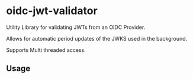 # oidc-jwt-validator

Utility Library for validating JWTs from an OIDC Provider. 

Allows for automatic period updates of the JWKS used in the background.

Supports Multi threaded access.

## Usage

```

```